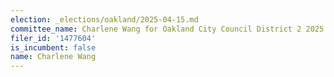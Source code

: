 ```yaml
---
election: _elections/oakland/2025-04-15.md
committee_name: Charlene Wang for Oakland City Council District 2 2025
filer_id: '1477604'
is_incumbent: false
name: Charlene Wang
---
```

